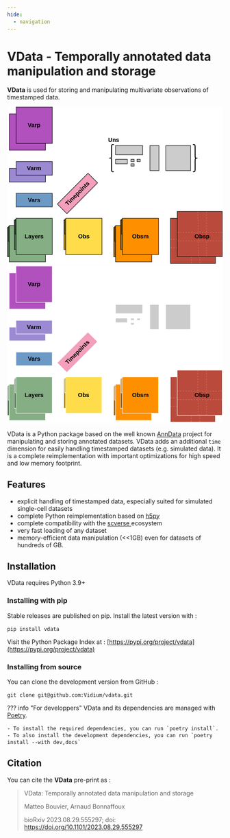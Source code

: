 ```yaml
---
hide:
  - navigation
---
```

# VData - Temporally annotated data manipulation and storage

**VData** is used for storing and manipulating multivariate observations of timestamped data.

![The VData structure](images/vdata_overview_light.png#only-light)
![The VData structure](images/vdata_overview_dark.png#only-dark)

VData is a Python package based on the well known [AnnData](https://anndata.readthedocs.io/en/latest/) project for 
manipulating and storing annotated datasets. VData adds an additional `time` dimension for easily handling timestamped 
datasets (e.g. simulated data). It is a complete reimplementation with important optimizations for high speed and low
memory footprint.

## Features

- explicit handling of timestamped data, especially suited for simulated single-cell datasets
- complete Python reimplementation based on [ h5py ](https://docs.h5py.org/en/latest)
- complete compatibility with the [ scverse ](https://scverse.org/) ecosystem 
- very fast loading of any dataset
- memory-efficient data manipulation (<<1GB) even for datasets of hundreds of GB.

## Installation

VData requires Python 3.9+

### Installing with pip
Stable releases are published on pip. Install the latest version with :

```shell
pip install vdata
```

Visit the Python Package Index at : [https://pypi.org/project/vdata](https://pypi.org/project/vdata)


### Installing from source
You can clone the development version from GitHub :

```shell
git clone git@github.com:Vidium/vdata.git
```

??? info "For developpers"
    VData and its dependencies are managed with [Poetry](https://python-poetry.org/).

    - To install the required dependencies, you can run `poetry install`.
    - To also install the development dependencies, you can run `poetry install --with dev,docs`

## Citation

You can cite the **VData** pre-print as :

> VData: Temporally annotated data manipulation and storage
> 
> Matteo Bouvier, Arnaud Bonnaffoux
> 
> bioRxiv 2023.08.29.555297; doi: https://doi.org/10.1101/2023.08.29.555297 
